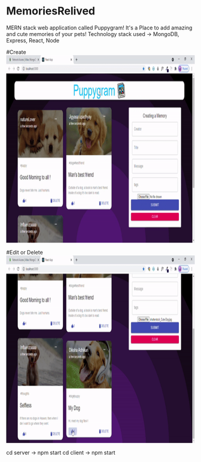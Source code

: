 # MemoriesRelived
MERN stack web application called Puppygram!
It's a Place to add amazing and cute memories of your pets!
Technology stack used -> MongoDB, Express, React, Node

#Create
<img src='./image.gif' height="500" />

#Edit or Delete
<img src='./image2.gif' height="500" />

cd server -> npm start
cd client -> npm start
